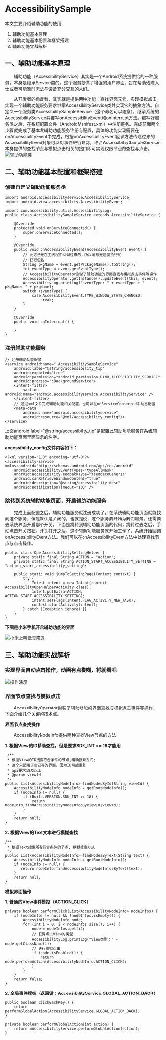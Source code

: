 # AccessibilitySample
本文主要介绍辅助功能的使用

1. 辅助功能基本原理
2. 辅助功能基本配置和框架搭建
3. 辅助功能实战解析

## 一、辅助功能基本原理
&emsp;&emsp;辅助功能（AccessibilityService）其实是一个Android系统提供给的一种服务，本身是继承Service类的。这个服务提供了增强的用户界面，旨在帮助残障人士或者可能暂时无法与设备充分交互的人们。

&emsp;&emsp;从开发者的角度看，其实就是提供两种功能：查找界面元素，实现模拟点击。实现一个辅助功能服务要求继承AccessibilityService类并实现它的抽象方法。自定义一个服务类AccessibilitySampleService（这个命名可以随意），继承系统的AccessibilityService并覆写onAccessibilityEvent和onInterrupt方法。编写好服务类之后，在系统配置文件（AndroidManifest.xml）中注册服务。完成前面两个步骤就完成了基本发辅助功能服务注册与配置，具体的功能实现需要在onAccessibilityEvent中完成，根据onAccessibilityEvent回调方法传递过来的AccessibilityEvent对象可以对事件进行过滤，结合AccessibilitySampleService本身提供的查找节点与模拟点击相关的接口即可实现权限节点的查找与点击。
![](/docpic/accessibility.png "辅助功能类")

## 二、辅助功能基本配置和框架搭建
### 创建自定义辅助功能服务类
    import android.accessibilityservice.AccessibilityService;
	import android.view.accessibility.AccessibilityEvent;
	
	import com.accessibility.utils.AccessibilityLog;
	public class AccessibilitySampleService extends AccessibilityService {

	    @Override
	    protected void onServiceConnected() {
	        super.onServiceConnected();
	    }
	
	    @Override
	    public void onAccessibilityEvent(AccessibilityEvent event) {
	        // 此方法是在主线程中回调过来的，所以消息是阻塞执行的
	        // 获取包名
	        String pkgName = event.getPackageName().toString();
	        int eventType = event.getEventType();
			// AccessibilityOperator封装了辅助功能的界面查找与模拟点击事件等操作
	        AccessibilityOperator.getInstance().updateEvent(this, event);
	        AccessibilityLog.printLog("eventType: " + eventType + " pkgName: " + pkgName);
	        switch (eventType) {
	            case AccessibilityEvent.TYPE_WINDOW_STATE_CHANGED:
	                break;
	        }
	    }
	
	    @Override
	    public void onInterrupt() {
	
	    }
	}
### 注册辅助功能服务
	// 注册辅助功能服务
	<service android:name=".AccessibilitySampleService"
		android:label="@string/accessibility_tip"
		android:exported="true"
		android:permission="android.permission.BIND_ACCESSIBILITY_SERVICE"
		android:process=":BackgroundService">
		<intent-filter>
			<action android:name="android.accessibilityservice.AccessibilityService" />
		</intent-filter>
		// 通过xml文件完成辅助功能相关配置，也可以在onServiceConnected中动态配置
		<meta-data
			android:name="android.accessibilityservice"
			android:resource="@xml/accessibility_config"/>
	</service>

上面android:label="@string/accessibility_tip"是配置此辅助功能服务在系统辅助功能页面里面显示的名字。

**accessibility_config文件内容如下：**

	<?xml version="1.0" encoding="utf-8"?>
	<accessibility-service xmlns:android="http://schemas.android.com/apk/res/android"
	    android:accessibilityEventTypes="typeAllMask"
	    android:accessibilityFeedbackType="feedbackGeneric"
	    android:canRetrieveWindowContent="true"
	    android:description="@string/accessibility_desc"
	    android:notificationTimeout="100" />

### 跳转到系统辅助功能页面，开启辅助功能服务
&emsp;&emsp;完成上面配置之后，辅助功能服务就注册成功了，在系统辅助功能页面就能找到这个服务，但是默认是关闭的，也就是说，这个服务要开始为我们服务，还需要去系统界面开启那个开关。下面是跳转到辅助功能页面的代码，跳转过去之后，手动点击开关按钮。开关打开之后，这个辅助功能服务就开始工作了，系统开始回调onAccessibilityEvent方法。我们可以在onAccessibilityEvent方法中处理查找节点与点击操作。

	public class OpenAccessibilitySettingHelper {
	    private static final String ACTION = "action";
	    private static final String ACTION_START_ACCESSIBILITY_SETTING = "action_start_accessibility_setting";
	
	    public static void jumpToSettingPage(Context context) {
	        try {
	            Intent intent = new Intent(context,  AccessibilityOpenHelperActivity.class);
	            intent.putExtra(ACTION, ACTION_START_ACCESSIBILITY_SETTING);
	            intent.setFlags(Intent.FLAG_ACTIVITY_NEW_TASK);
	            context.startActivity(intent);
	        } catch (Exception ignore) {}
	    }
	}

**下图是小米手机开启辅助功能的界面**

![](/docpic/sys_accessibility_page.jpg "小米上叫做无障碍")
## 三、辅助功能实战解析

### 实现界面自动点击操作，动画有点模糊，将就看吧

![](/docpic/accessibility_op.gif "操作演示")

### 界面节点查找与模拟点击
&emsp;&emsp;AccessibilityOperator封装了辅助功能的界面查找与模拟点击事件等操作，下面介绍几个关键的技术点。

**界面节点查找操作**

&emsp;&emsp;AccessibilityNodeInfo提供两种查找View节点的方法


**1. 根据View的ID精确查找，但是要求SDK_INT >= 18才能用**

	 /**
     * 根据View的ID搜索符合条件的节点,精确搜索方式;
     * 这个只适用于自己写的界面，因为ID可能重复
     * api要求18及以上
     * @param viewId
     */
    public List<AccessibilityNodeInfo> findNodesById(String viewId) {
        AccessibilityNodeInfo nodeInfo = getRootNodeInfo();
        if (nodeInfo != null) {
            if (Build.VERSION.SDK_INT >= 18) {
                return nodeInfo.findAccessibilityNodeInfosByViewId(viewId);
            }
        }
        return null;
    }

**2. 根据View的Text文本进行模糊查找**

	/**
     * 根据Text搜索所有符合条件的节点, 模糊搜索方式
     */
    public List<AccessibilityNodeInfo> findNodesByText(String text) {
        AccessibilityNodeInfo nodeInfo = getRootNodeInfo();
        if (nodeInfo != null) {
           return nodeInfo.findAccessibilityNodeInfosByText(text);
        }
        return null;
    }

**模拟界面操作**

**1. 普通的View事件模拟（ACTION_CLICK）**

	private boolean performClick(List<AccessibilityNodeInfo> nodeInfos) {
        if (nodeInfos != null && !nodeInfos.isEmpty()) {
            AccessibilityNodeInfo node;
            for (int i = 0; i < nodeInfos.size(); i++) {
                node = nodeInfos.get(i);
                // 获得点击View的类型
                AccessibilityLog.printLog("View类型：" + node.getClassName());
                // 进行模拟点击
                if (node.isEnabled()) {
                    return node.performAction(AccessibilityNodeInfo.ACTION_CLICK);
                }
            }
        }
        return false;
    }

**2. 全局事件模拟（返回键：AccessibilityService.GLOBAL_ACTION_BACK）**

	public boolean clickBackKey() {
        return performGlobalAction(AccessibilityService.GLOBAL_ACTION_BACK);
    }

    private boolean performGlobalAction(int action) {
        return mAccessibilityService.performGlobalAction(action);
    }